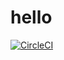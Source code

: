 # hello

[![CircleCI](https://dl.circleci.com/status-badge/img/gh/sharpbm/hello/tree/main.svg?style=svg)](https://dl.circleci.com/status-badge/redirect/gh/sharpbm/hello/tree/main)